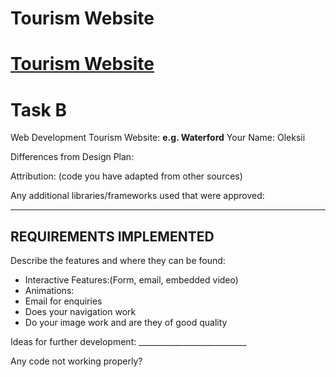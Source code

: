 # Tourism Website
# <a href="https://lyushen.github.io/tourismWebsite/" target="_blank">Tourism Website</a>
# Task B
Web Development Tourism Website: __e.g. Waterford__
Your Name: Oleksii


Differences from Design Plan:


Attribution: (code you have adapted from other sources)


Any additional libraries/frameworks used that were approved:


_________________

## REQUIREMENTS IMPLEMENTED
Describe the features and where they can be found:
* Interactive Features:(Form, email, embedded video)
* Animations: 
* Email for enquiries
* Does your navigation work
* Do your image work and are they of good quality

Ideas for further development: ___________________________

Any code not working properly? 
